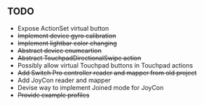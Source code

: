 ## TODO

* Expose ActionSet virtual button
* ~~Implement device gyro calibration~~
* ~~Implement lightbar color changing~~
* ~~Abstract device enumeartion~~
* ~~Abstract TouchpadDirectionalSwipe action~~
* Possibly allow virtual Touchpad buttons in Touchpad actions
* ~~Add Switch Pro controller reader and mapper from old project~~
* Add JoyCon reader and mapper
* Devise way to implement Joined mode for JoyCon
* ~~Provide example profiles~~

